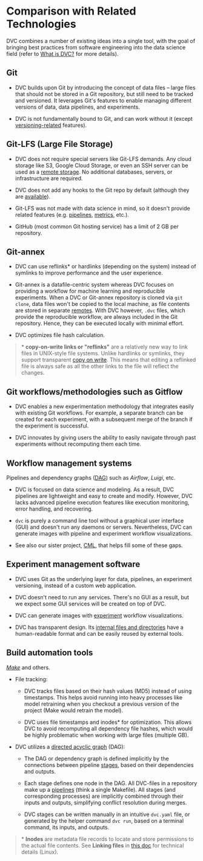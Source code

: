# Comparison with Related Technologies

DVC combines a number of existing ideas into a single tool, with the goal of
bringing best practices from software engineering into the data science field
(refer to [What is DVC?](/doc/user-guide/what-is-dvc) for more details).

## Git

- DVC builds upon Git by introducing the concept of data files – large files
  that should not be stored in a Git repository, but still need to be tracked
  and versioned. It leverages Git's features to enable managing different
  versions of data, data pipelines, and experiments.

- DVC is not fundamentally bound to Git, and can work without it (except
  [versioning-related](/doc/use-cases/versioning-data-and-models) features).

## Git-LFS (Large File Storage)

- DVC does not require special servers like Git-LFS demands. Any cloud storage
  like S3, Google Cloud Storage, or even an SSH server can be used as a
  [remote storage](/doc/command-reference/remote). No additional databases,
  servers, or infrastructure are required.

- DVC does not add any hooks to the Git repo by default (although they are
  [available](/doc/command-reference/install)).

- Git-LFS was not made with data science in mind, so it doesn't provide related
  features (e.g. [pipelines](/doc/command-reference/dag),
  [metrics](/doc/command-reference/metrics), etc.).

- GitHub (most common Git hosting service) has a limit of 2 GB per repository.

## Git-annex

- DVC can use reflinks\* or hardlinks (depending on the system) instead of
  symlinks to improve performance and the user experience.

- Git-annex is a datafile-centric system whereas DVC focuses on providing a
  workflow for machine learning and reproducible experiments. When a DVC or
  Git-annex repository is cloned via `git clone`, data files won't be copied to
  the local machine, as file contents are stored in separate
  [remotes](/doc/command-reference/remote). With DVC however, `.dvc` files,
  which provide the reproducible workflow, are always included in the Git
  repository. Hence, they can be executed locally with minimal effort.

- DVC optimizes file hash calculation.

> \* **copy-on-write links or "reflinks"** are a relatively new way to link
> files in UNIX-style file systems. Unlike hardlinks or symlinks, they support
> transparent [copy on write](https://en.wikipedia.org/wiki/Copy-on-write). This
> means that editing a reflinked file is always safe as all the other links to
> the file will reflect the changes.

## Git workflows/methodologies such as Gitflow

- DVC enables a new experimentation methodology that integrates easily with
  existing Git workflows. For example, a separate branch can be created for each
  experiment, with a subsequent merge of the branch if the experiment is
  successful.

- DVC innovates by giving users the ability to easily navigate through past
  experiments without recomputing them each time.

## Workflow management systems

Pipelines and dependency graphs
([DAG](https://en.wikipedia.org/wiki/Directed_acyclic_graph)) such as _Airflow_,
_Luigi_, etc.

- DVC is focused on data science and modeling. As a result, DVC pipelines are
  lightweight and easy to create and modify. However, DVC lacks advanced
  pipeline execution features like execution monitoring, error handling, and
  recovering.

- `dvc` is purely a command line tool without a graphical user interface (GUI)
  and doesn't run any daemons or servers. Nevertheless, DVC can generate images
  with pipeline and experiment workflow visualizations.

- See also our sister project, [CML](https://cml.dev/), that helps fill some of
  these gaps.

## Experiment management software

- DVC uses Git as the underlying layer for data, pipelines, an experiment
  versioning, instead of a custom web application.

- DVC doesn't need to run any services. There's no GUI as a result, but we
  expect some GUI services will be created on top of DVC.

- DVC can generate images with [experiment](/doc/start/experiments) workflow
  visualizations.

- DVC has transparent design. Its
  [internal files and directories](/doc/user-guide/dvc-files-and-directories)
  have a human-readable format and can be easily reused by external tools.

## Build automation tools

[_Make_](https://www.gnu.org/software/make/) and others.

- File tracking:

  - DVC tracks files based on their hash values (MD5) instead of using
    timestamps. This helps avoid running into heavy processes like model
    retraining when you checkout a previous version of the project (Make would
    retrain the model).

  - DVC uses file timestamps and inodes\* for optimization. This allows DVC to
    avoid recomputing all dependency file hashes, which would be highly
    problematic when working with large files (multiple GB).

- DVC utilizes a
  [directed acyclic graph](https://en.wikipedia.org/wiki/Directed_acyclic_graph)
  (DAG):

  - The DAG or dependency graph is defined implicitly by the connections between
    pipeline [stages](/doc/command-reference/run), based on their
    <abbr>dependencies</abbr> and <abbr>outputs</abbr>.

  - Each stage defines one node in the DAG. All DVC-files in a repository make
    up a [pipelines](/doc/command-reference/dag) (think a single Makefile). All
    stages (and corresponding processes) are implicitly combined through their
    inputs and outputs, simplifying conflict resolution during merges.

  - DVC stages can be written manually in an intuitive `dvc.yaml` file, or
    generated by the helper command `dvc run`, based on a terminal command, its
    inputs, and outputs.

> \* **Inodes** are metadata file records to locate and store permissions to the
> actual file contents. See **Linking files** in
> [this doc](http://www.tldp.org/LDP/intro-linux/html/sect_03_03.html) for
> technical details (Linux).
